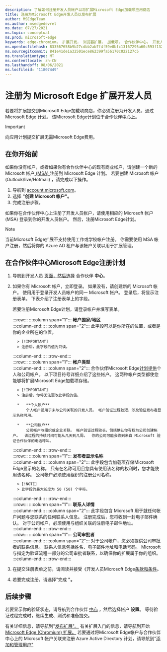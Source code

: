 ```yaml
---
description: 了解如何注册开发人员帐户以将扩展Microsoft Edge加载项应用商店
title: 注册为Microsoft Edge开发人员以发布扩展
author: MSEdgeTeam
ms.author: msedgedevrel
ms.date: 07/27/2021
ms.topic: conceptual
ms.prod: microsoft-edge
keywords: edge-chromium， 扩展开发， 浏览器扩展， 加载项， 合作伙伴中心， 开发人员
ms.openlocfilehash: 833567658b9b27cdbb2ab7f4f59e0bfc13167295a60c593f132fad0339ca41ae
ms.sourcegitcommit: 841e41de1a32501ece862399fa56170c022127c5
ms.translationtype: MT
ms.contentlocale: zh-CN
ms.lasthandoff: 08/06/2021
ms.locfileid: "11807449"
---
```

# <a name="register-as-a-microsoft-edge-extension-developer"></a>注册为 Microsoft Edge 扩展开发人员  

若要将扩展提交到Microsoft Edge加载项商店，你必须注册为开发人员，通过 Microsoft Edge 计划。  该Microsoft Edge计划位于合作伙伴[中心上][MicrosoftPartnerCenter]。  

> [!IMPORTANT]
> 向应用计划提交扩展无需Microsoft Edge费用。  

## <a name="before-you-begin"></a>在你开始前  

如果你没有帐户，或者如果你有合作伙伴中心的现有商业帐户，请创建一个新的 Microsoft 帐户[ (MSA) ][WindowsCommunityEverythingAboutMicrosoftAccounts]注册到 Microsoft Edge 计划。  若要创建 Microsoft 帐户 \(Outlook/live/Hotmail\) ，请完成以下操作。  

1. 导航到 [account.microsoft.com][MicrosoftAccount]。  
1. 选择 **"创建 Microsoft 帐户"。**
1. 完成注册步骤。
    
如果你在合作伙伴中心上注册了开发人员帐户，请使用相应的 Microsoft 帐户 \(MSA\) 登录到你的开发人员帐户。 然后，注册Microsoft Edge计划。 

> [!NOTE]
> 当前Microsoft Edge扩展不支持使用工作或学校帐户注册。 你需要使用 MSA 帐户注册，然后将你的 Azure AD 租户与该帐户关联以用于扩展管理。 

## <a name="enroll-in-the-microsoft-edge-program-on-partner-center"></a>在合作伙伴中心Microsoft Edge注册计划  

1.  导航到开发人员 [页面，然后选择][MicrosoftPartnerCenter] 合作伙伴 **中心**。  
1.  如果你有 Microsoft 帐户，立即登录。  如果没有，请创建新的 Microsoft 帐户。 使用用于登录开发人员帐户的同一 Microsoft 帐户。  登录后，将显示注册表单。 下表介绍了注册表单上的字段。  
    
    若要注册Microsoft Edge计划，请登录帐户并填写表单。  
    
    :::row:::
       :::column span="1":::
          **帐户国家/地区**  
       :::column-end:::
       :::column span="2":::
          此字段可以是你所在的位置，或者是你的企业所在的位置。  
          
          > [!IMPORTANT]
          > 注册后，此字段的值为只读。  
          
       :::column-end:::
    :::row-end:::  
    :::row:::
       :::column span="1":::
          **帐户类型**  
       :::column-end:::
       :::column span="2":::
          合作伙伴Microsoft Edge[计划提供][MicrosoftPartnerCenter]个人和公司帐户。 以下项目符号详细介绍了这些帐户。  这两种帐户类型都使您能够将扩展Microsoft Edge加载项存储。  
          
          > [!IMPORTANT]
          > 注册后，你将无法更改此字段的值。  
          
          *   **个人帐户**  
              个人帐户适用于未与公司关联的开发人员。 帐户验证过程较短，涉及验证发布者显示名称可用。  

          *   **公司帐户**  
              公司帐户与组织或企业关联。 帐户验证过程较长，包括确认你有权为公司创建帐户。  该过程的持续时间可能从几天到几周。  你的公司可能会收到来自 Microsoft 验证合作伙伴的电话呼叫。
              
       :::column-end:::
    :::row-end:::  
    :::row:::
       :::column span="1":::
          **发布者显示名称**  
       :::column-end:::
       :::column span="2":::
          此字段包含加载项存储Microsoft Edge显示的名称。 只有在名称可用且您具有使用该名称的权利时，您才能使用该名称。  公司帐户必须使用组织的注册公司名称。  
          
          > [!NOTE]
          > 此字段的最大长度为 50 (50) 个字符。  
          
       :::column-end:::
    :::row-end:::  
    :::row:::
       :::column span="1":::
          **联系人详情**  
       :::column-end:::
       :::column span="2":::
          此字段包含 Microsoft 用于就任何帐户问题与您联系的任何联系人信息。 注册完成后，您将收到一封电子邮件确认。 对于公司帐户，必须使用与组织关联的注册电子邮件地址。  
       :::column-end:::
    :::row-end:::  
    :::row:::
       :::column span="1":::
          **公司审批者**  
       :::column-end:::
       :::column span="2":::
          对于公司帐户，您必须提供公司审批者的联系信息。 联系人信息包括姓名、电子邮件地址和电话号码。 Microsoft 与指定为验证流程一部分的公司审批者联系，以确保你的扩展属于你的组织。  
       :::column-end:::
    :::row-end:::  
    
1.  在提交注册表单之前，请阅读并接受《开发人员Microsoft Edge[条款和条件][MicrosoftAppDeveloperAgreement]。  
1.  若要完成注册，请选择"完成 **"。**  
    
## <a name="next-steps"></a>后续步骤  

若要显示你的验证状态，请导航到合作伙伴 [中心][MicrosoftPartnerCenter] ，然后选择帐户 **设置**。  等待验证过程完成时，继续生成、测试和准备提交。

有关详细信息，请导航到"[发布扩展"。][ExtensionsChromiumPublishExtension]  有关扩展入门的信息，请导航到开始[Microsoft Edge (Chromium) 扩展。][ExtensionsChromiumGettingStartedIndex] 若要通过将Microsoft Edge帐户与合作伙伴中心上的 Microsoft 帐户关联来注册 Azure Active Directory 计划，请导航到"[添加和管理用户"][AddandManageUsers]

<!-- links -->  

[AddandManageUsers]: ./aad-account.md "添加和管理用户|Microsoft Docs"

[ExtensionsChromiumGettingStartedIndex]: ../getting-started/index.md "有关扩展Microsoft Edge (Chromium) 入门|Microsoft Docs"  
[ExtensionsChromiumPublishExtension]:  ./publish-extension.md "发布扩展|Microsoft Docs"  

[MicrosoftAppDeveloperAgreement]:  /legal/windows/agreements/app-developer-agreement "应用开发人员协议|Microsoft Docs"  

[MicrosoftAccount]:  https://account.microsoft.com/account "Microsoft 帐户"  

[MicrosoftPartnerCenter]:  https://partner.microsoft.com/dashboard/microsoftedge/public/login?ref=dd "合作伙伴中心"  

[WindowsCommunityEverythingAboutMicrosoftAccounts]:  https://community.windows.com/stories/everything-you-need-to-know-about-microsoft-accounts "你需要了解的 Microsoft 帐户信息|Windows Community"  
